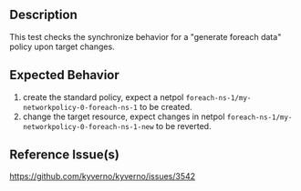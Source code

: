 ## Description

This test checks the synchronize behavior for a "generate foreach data" policy upon target changes.

## Expected Behavior

1. create the standard policy, expect a netpol `foreach-ns-1/my-networkpolicy-0-foreach-ns-1` to be created.
2. change the target resource, expect changes in netpol `foreach-ns-1/my-networkpolicy-0-foreach-ns-1-new` to be reverted.

## Reference Issue(s)

https://github.com/kyverno/kyverno/issues/3542